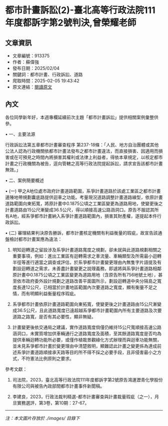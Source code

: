 # 都市計畫訴訟(2)-臺北高等行政法院111年度都訴字第2號判決,曾榮耀老師

## 文章資訊
- 文章編號：913375
- 作者：蘇偉強
- 發布日期：2025/02/04
- 關鍵詞：都市計畫、行政訴訟、道路
- 爬取時間：2025-02-05 19:43:42
- 原文連結：[閱讀原文](https://real-estate.get.com.tw/Columns/detail.aspx?no=913375)

## 內文
各位同學新年好，本週專欄延續前次主題「都市計畫訴訟」提供相關案例彙整供參。

• 一、主要法源

行政訴訟法第五章都市計畫審查程序 第237-18條：「人民、地方自治團體或其他公法人認為行政機關依都市計畫法發布之都市計畫違法，而直接損害、因適用而損害或在可預見之時間內將損害其權利或法律上利益者，得依本章規定，以核定都市計畫之行政機關為被告，逕向管轄之高等行政法院提起訴訟，請求宣告該都市計畫無效。」

• 二、案例簡要概述

• (一) 甲之A地位處市政府計畫道路範圍，系爭計畫道路於該處工業區之都市計畫邊陲地帶規劃囊底路提供迴車之功能。考量現況道路調整計畫道路線型，依原計畫道路範圍向東拓寬，將原計畫中0.1875公頃之工業區變更為道路用地，使變更後之計畫道路由15公尺漸變成36.5公尺，得以順接高速公路涵洞口。原告不服認其所有A地，經系爭都市計畫納入系爭計畫道路範圍內，損害其財產權，遂提起本件行政訴訟。

• (二) 審理結果判決原告勝訴，都市計畫核定機關有利益衡量的瑕疵，故宣告該通盤檢討都市計畫案應為違法：

1. 明知迴轉道之留設涉及系爭計畫道路寬度之規劃，卻未就與此道路規劃相關之重要事項，例如：進出工業區有迴轉需求之車流量、車輛類型及所需最小迴轉半徑等進行適當之調查或評估，於系爭都市計畫變更理由內無隻字片語提及有劃設迴轉道之需求，未善盡計畫變更之說理義務，即遽將與系爭計畫道路相鄰原計畫中0.1875公頃之工業區變更為道路用地（含原告所有756地號土地），甚至依市政府委外設計規劃之道路改善平面圖所示，劃設迴轉道中央分隔島之寬度長達12公尺，已相當於計畫地區範圍內次要道路之寬度，顯有衡量不足之情，而有明顯利益衡量程序瑕疵。

2. 系爭都市計畫依原計畫道路範圍向東拓寬，使變更後之計畫道路由15公尺漸變成36.5公尺，且此道路寬度已遠超越系爭都市計畫範圍內所有主要道路及次要道路之路寬，是否有其必要性，顯非無疑。

3. 計畫變更後依交通局之建議，實作道路寬度倘僅仍維持15公尺寬順接高速公路涵洞口，未實質增加供車輛通行之道路寬度及面積，至其餘道路寬度是否均為提供車輛迴轉功能所必要，或僅作植栽景觀綠化方式辦理而與迴車功能無關，並未見系爭都市計畫於變更理由中清楚敘明，顯難認此計畫之變更係為達成前述系爭計畫道路順接承天路等目的所不得不採之必要手段，且非侵害最小之方式，不符憲法比例原則之要求。

參考文獻：

1. 司法院，2023，臺北高等行政法院111年度都訴字第2號原告鴻運瀝青化學股份有限公司與被告內政部間都市計畫事件新聞稿。

2. 李建良，2023，行政法裁判精選-都市計畫審查與計畫裁量瑕疵（之一），月旦實務選評，第3卷，第10期：27-67。
---
*注：本文圖片存放於 ./images/ 目錄下*
